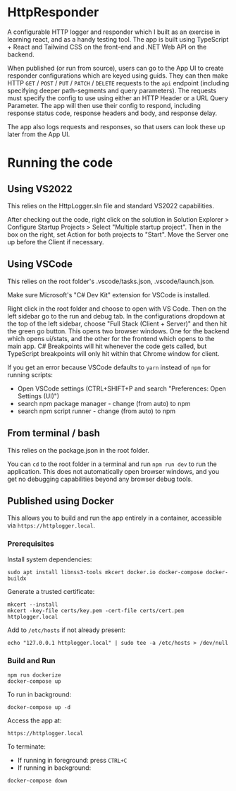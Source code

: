 # HttpResponder
A configurable HTTP logger and responder which I built as an exercise in learning react, and as a handy testing tool. The app is built using TypeScript + React and Tailwind CSS on the front-end and .NET Web API on the backend. 

When published (or run from source), users can go to the App UI to create responder configurations which are keyed using guids. They can then make HTTP `GET` / `POST` / `PUT` / `PATCH` / `DELETE` requests to the `api` endpoint (including specifying deeper path-segments and query parameters). The requests must specify the config to use using either an HTTP Header or a URL Query Parameter. The app will then use their config to respond, including response status code, response headers and body, and response delay. 

The app also logs requests and responses, so that users can look these up later from the App UI.



# Running the code

## Using VS2022
This relies on the HttpLogger.sln file and standard VS2022 capabilities.

After checking out the code, right click on the solution in Solution Explorer > Configure Startup Projects > Select "Multiple startup project".
Then in the box on the right, set Action for both projects to "Start". Move the Server one up before the Client if necessary.


## Using VSCode
This relies on the root folder's .vscode/tasks.json, .vscode/launch.json.

Make sure Microsoft's "C# Dev Kit" extension for VSCode is installed.

Right click in the root folder and choose to open with VS Code. Then on the left sidebar go to the run and debug tab.
In the configurations dropdown at the top of the left sidebar, choose "Full Stack (Client + Server)" and then hit the green go button.
This opens two browser windows. One for the backend which opens ui/stats, and the other for the frontend which opens to the main app.
C# Breakpoints will hit whenever the code gets called, but TypeScript breakpoints will only hit within that Chrome window for client.

If you get an error because VSCode defaults to `yarn` instead of `npm` for running scripts:
* Open VSCode settings (CTRL+SHIFT+P and search "Preferences: Open Settings (UI)")
* search npm package manager - change (from auto) to npm
* search npm script runner - change (from auto) to npm


## From terminal / bash
This relies on the package.json in the root folder.

You can `cd` to the root folder in a terminal and run `npm run dev` to run the application.
This does not automatically open browser windows, and you get no debugging capabilities beyond any browser debug tools.


## Published using Docker

This allows you to build and run the app entirely in a container, accessible via `https://httplogger.local`.

### Prerequisites

Install system dependencies:

```
sudo apt install libnss3-tools mkcert docker.io docker-compose docker-buildx
```

Generate a trusted certificate:

```
mkcert --install
mkcert -key-file certs/key.pem -cert-file certs/cert.pem httplogger.local
```

Add to `/etc/hosts` if not already present:

```
echo "127.0.0.1 httplogger.local" | sudo tee -a /etc/hosts > /dev/null
```

### Build and Run

```
npm run dockerize
docker-compose up
```

To run in background:

```
docker-compose up -d
```

Access the app at:

```
https://httplogger.local
```

To terminate:

- If running in foreground: press `CTRL+C`
- If running in background:

```
docker-compose down
```
